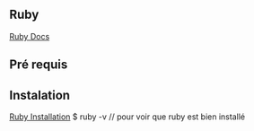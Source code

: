 ## Ruby

[Ruby Docs](https://ruby-doc.org/)

## Pré requis



## Instalation



  [Ruby Installation](https://rubyinstaller.org/downloads/)
  $ ruby -v // pour voir que ruby est bien installé
